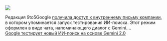 <!--2025-02-07 13:30:13-->
<div class="yb">
  <div class="rss smaller1 habr"><img src="https://habrastorage.org/getpro/habr/upload_files/9e9/aca/c96/9e9acac96baadca4c2f078e137b034f1.jpg" /><p>Редакция 9to5Google <a href="https://9to5google.com/2025/02/05/google-search-ai-mode-testing/">получила доступ к внутреннему письму компании</a>, в котором упоминается запуск тестирования ИИ-поиска. Этот режим оформлен в виде чата, напоминающего диалог с Gemini.... <br><a class="light" href="https://habr.com/ru/companies/bothub/news/880478/?utm_source=habrahabr&utm_medium=rss&utm_campaign=880478">Google тестирует новый ИИ-поиск на основе Gemini 2.0</a></div>
</div>
